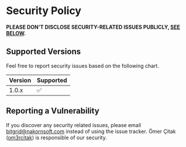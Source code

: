 # Security Policy

**PLEASE DON'T DISCLOSE SECURITY-RELATED ISSUES PUBLICLY, [SEE BELOW](#reporting-a-vulnerability).**

## Supported Versions

Feel free to report security issues based on the following chart.

| Version | Supported          |
| ------- | ------------------ |
| 1.0.x   | :white_check_mark:                |

## Reporting a Vulnerability

If you discover any security related issues, please email bitgrid@nakornsoft.com instead of using the issue tracker. Ömer Çitak ([om3rcitak](https://github.com/om3rcitak)) is responsible of our security.

